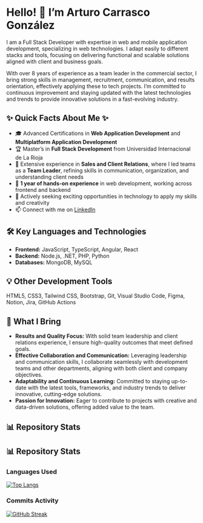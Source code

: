 # Hello! 👋 I’m Arturo Carrasco González

I am a Full Stack Developer with expertise in web and mobile application development, specializing in web technologies. I adapt easily to different stacks and tools, focusing on delivering functional and scalable solutions aligned with client and business goals.

With over 8 years of experience as a team leader in the commercial sector, I bring strong skills in management, recruitment, communication, and results orientation, effectively applying these to tech projects. I’m committed to continuous improvement and staying updated with the latest technologies and trends to provide innovative solutions in a fast-evolving industry.

## ✨ Quick Facts About Me ✨
- 🎓 Advanced Certifications in **Web Application Development** and **Multiplatform Application Development**
- 🏆 Master’s in **Full Stack Development** from Universidad Internacional de La Rioja
- 💼 Extensive experience in **Sales and Client Relations**, where I led teams as a **Team Leader**, refining skills in communication, organization, and understanding client needs
- 🔨 **1 year of hands-on experience** in web development, working across frontend and backend
- 🔭 Actively seeking exciting opportunities in technology to apply my skills and creativity
- 📫 Connect with me on [LinkedIn](https://www.linkedin.com/in/arturo-carrasco-gonzález)

## 🛠️ Key Languages and Technologies
- **Frontend:** JavaScript, TypeScript, Angular, React
- **Backend:** Node.js, .NET, PHP, Python
- **Databases:** MongoDB, MySQL

## 💡 Other Development Tools
HTML5, CSS3, Tailwind CSS, Bootstrap, Git, Visual Studio Code, Figma, Notion, Jira, GitHub Actions

## 🌟 What I Bring
- **Results and Quality Focus:** With solid team leadership and client relations experience, I ensure high-quality outcomes that meet defined goals.
- **Effective Collaboration and Communication:** Leveraging leadership and communication skills, I collaborate seamlessly with development teams and other departments, aligning with both client and company objectives.
- **Adaptability and Continuous Learning:** Committed to staying up-to-date with the latest tools, frameworks, and industry trends to deliver innovative, cutting-edge solutions.
- **Passion for Innovation:** Eager to contribute to projects with creative and data-driven solutions, offering added value to the team.

## 📊 Repository Stats

## 📊 Repository Stats

### **Languages Used**
[![Top Langs](https://github-readme-stats.vercel.app/api/top-langs/?username=arturocg96&layout=compact)](https://github.com/arturocg96)

### **Commits Activity**
[![GitHub Streak](https://streak-stats.demolab.com/?user=arturocg96)](https://git.io/streak-stats)


